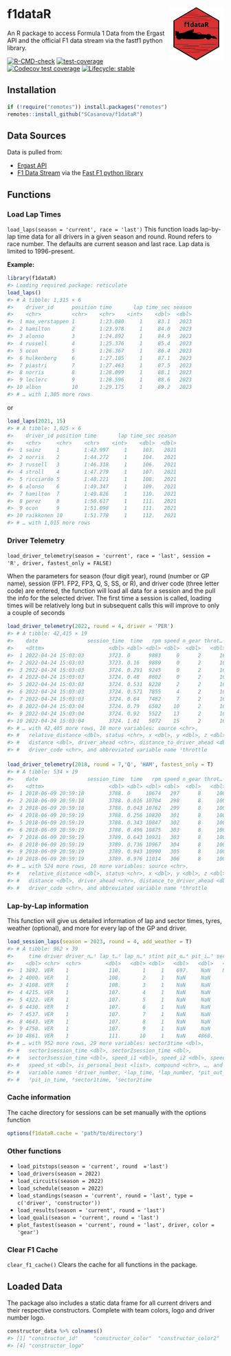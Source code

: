 
# f1dataR <img src='man/figures/logo.png' align="right" width="25%" min-width="120px"/>

An R package to access Formula 1 Data from the Ergast API and the
official F1 data stream via the fastf1 python library.

<!-- badges: start -->

[![R-CMD-check](https://github.com/SCasanova/f1dataR/actions/workflows/check-standard.yaml/badge.svg)](https://github.com/SCasanova/f1dataR/actions/workflows/check-standard.yaml)
[![test-coverage](https://github.com/SCasanova/f1dataR/actions/workflows/test-coverage.yaml/badge.svg)](https://github.com/SCasanova/f1dataR/actions/workflows/test-coverage.yaml)
[![Codecov test
coverage](https://img.shields.io/codecov/c/github/SCasanova/f1dataR?label=codecov&logo=codecov)](https://app.codecov.io/gh/SCasanova/f1dataR?branch=main)
[![Lifecycle:
stable](https://img.shields.io/badge/lifecycle-stable-brightgreen.svg)](https://lifecycle.r-lib.org/articles/stages.html#stable)

<!-- badges: end -->

## Installation

``` r
if (!require("remotes")) install.packages("remotes")
remotes::install_github("SCasanova/f1dataR")
```

## Data Sources

Data is pulled from:

- [Ergast API](http://ergast.com/mrd/)
- [F1 Data Stream](https://www.formula1.com/en/f1-live.html) via the
  [Fast F1 python
  library](https://theoehrly.github.io/Fast-F1/index.html)

## Functions

### Load Lap Times

`load_laps(season = 'current', race = 'last')` This function loads
lap-by-lap time data for all drivers in a given season and round. Round
refers to race number. The defaults are current season and last race.
Lap data is limited to 1996-present.

**Example:**

``` r
library(f1dataR)
#> Loading required package: reticulate
load_laps()
#> # A tibble: 1,315 × 6
#>    driver_id      position time       lap time_sec season
#>    <chr>          <chr>    <chr>    <int>    <dbl>  <dbl>
#>  1 max_verstappen 1        1:23.080     1     83.1   2023
#>  2 hamilton       2        1:23.978     1     84.0   2023
#>  3 alonso         3        1:24.892     1     84.9   2023
#>  4 russell        4        1:25.376     1     85.4   2023
#>  5 ocon           5        1:26.367     1     86.4   2023
#>  6 hulkenberg     6        1:27.105     1     87.1   2023
#>  7 piastri        7        1:27.463     1     87.5   2023
#>  8 norris         8        1:28.099     1     88.1   2023
#>  9 leclerc        9        1:28.596     1     88.6   2023
#> 10 albon          10       1:29.175     1     89.2   2023
#> # … with 1,305 more rows
```

or

``` r
load_laps(2021, 15)
#> # A tibble: 1,025 × 6
#>    driver_id position time       lap time_sec season
#>    <chr>     <chr>    <chr>    <int>    <dbl>  <dbl>
#>  1 sainz     1        1:42.997     1     103.   2021
#>  2 norris    2        1:44.272     1     104.   2021
#>  3 russell   3        1:46.318     1     106.   2021
#>  4 stroll    4        1:47.279     1     107.   2021
#>  5 ricciardo 5        1:48.221     1     108.   2021
#>  6 alonso    6        1:49.347     1     109.   2021
#>  7 hamilton  7        1:49.826     1     110.   2021
#>  8 perez     8        1:50.617     1     111.   2021
#>  9 ocon      9        1:51.098     1     111.   2021
#> 10 raikkonen 10       1:51.778     1     112.   2021
#> # … with 1,015 more rows
```

### Driver Telemetry

`load_driver_telemetry(season = 'current', race = 'last', session = 'R', driver, fastest_only = FALSE)`

When the parameters for season (four digit year), round (number or GP
name), session (FP1. FP2, FP3, Q, S, SS, or R), and driver code (three
letter code) are entered, the function will load all data for a session
and the pull the info for the selected driver. The first time a session
is called, loading times will be relatively long but in subsequent calls
this will improve to only a couple of seconds

``` r
load_driver_telemetry(2022, round = 4, driver = 'PER')
#> # A tibble: 42,415 × 19
#>    date                session_time  time   rpm speed n_gear throt…¹ brake   drs
#>    <dttm>                     <dbl> <dbl> <dbl> <dbl>  <dbl>   <dbl> <lgl> <dbl>
#>  1 2022-04-24 15:03:03        3723. 0      9883     0      2      16 FALSE     1
#>  2 2022-04-24 15:03:03        3723. 0.16   9889     0      2      16 FALSE     1
#>  3 2022-04-24 15:03:03        3724. 0.291  9245     0      2      16 FALSE     1
#>  4 2022-04-24 15:03:03        3724. 0.48   8602     0      2      16 FALSE     1
#>  5 2022-04-24 15:03:03        3724. 0.531  8228     2      2      16 FALSE     1
#>  6 2022-04-24 15:03:03        3724. 0.571  7855     4      2      16 FALSE     1
#>  7 2022-04-24 15:03:03        3724. 0.64   7482     7      2      16 FALSE     1
#>  8 2022-04-24 15:03:04        3724. 0.79   6502    10      2      16 FALSE     1
#>  9 2022-04-24 15:03:04        3724. 0.92   5522    13      2      16 FALSE     1
#> 10 2022-04-24 15:03:04        3724. 1.01   5072    15      2      16 FALSE     1
#> # … with 42,405 more rows, 10 more variables: source <chr>,
#> #   relative_distance <dbl>, status <chr>, x <dbl>, y <dbl>, z <dbl>,
#> #   distance <dbl>, driver_ahead <chr>, distance_to_driver_ahead <dbl>,
#> #   driver_code <chr>, and abbreviated variable name ¹​throttle

load_driver_telemetry(2018, round = 7,'Q', 'HAM', fastest_only = T)
#> # A tibble: 534 × 19
#>    date                session_time  time   rpm speed n_gear throt…¹ brake   drs
#>    <dttm>                     <dbl> <dbl> <dbl> <dbl>  <dbl>   <dbl> <lgl> <dbl>
#>  1 2018-06-09 20:59:18        3788. 0     10674   297      8     100 FALSE    12
#>  2 2018-06-09 20:59:18        3788. 0.016 10704   298      8     100 FALSE    12
#>  3 2018-06-09 20:59:18        3788. 0.043 10762   299      8     100 FALSE    12
#>  4 2018-06-09 20:59:19        3788. 0.256 10820   301      8     100 FALSE    12
#>  5 2018-06-09 20:59:19        3788. 0.343 10847   302      8     100 FALSE    12
#>  6 2018-06-09 20:59:19        3788. 0.496 10875   303      8     100 FALSE    12
#>  7 2018-06-09 20:59:19        3789. 0.643 10921   303      8     100 FALSE    12
#>  8 2018-06-09 20:59:19        3789. 0.736 10967   304      8     100 FALSE    12
#>  9 2018-06-09 20:59:19        3789. 0.943 10990   305      8     100 FALSE    12
#> 10 2018-06-09 20:59:19        3789. 0.976 11014   306      8     100 FALSE    12
#> # … with 524 more rows, 10 more variables: source <chr>,
#> #   relative_distance <dbl>, status <chr>, x <dbl>, y <dbl>, z <dbl>,
#> #   distance <dbl>, driver_ahead <chr>, distance_to_driver_ahead <dbl>,
#> #   driver_code <chr>, and abbreviated variable name ¹​throttle
```

### Lap-by-Lap information

This function will give us detailed information of lap and sector times,
tyres, weather (optional), and more for every lap of the GP and driver.

``` r
load_session_laps(season = 2023, round = 4, add_weather = T)
#> # A tibble: 962 × 39
#>     time driver driver_n…¹ lap_t…² lap_n…³ stint pit_o…⁴ pit_i…⁵ secto…⁶ secto…⁷
#>    <dbl> <chr>  <chr>        <dbl>   <dbl> <dbl>   <dbl>   <dbl>   <dbl>   <dbl>
#>  1 3892. VER    1             110.       1     1    697.    NaN    NaN      43.2
#>  2 4000. VER    1             108.       2     1    NaN     NaN     38.4    43.6
#>  3 4108. VER    1             108.       3     1    NaN     NaN     38.5    43.7
#>  4 4215. VER    1             107.       4     1    NaN     NaN     37.9    43.4
#>  5 4322. VER    1             107.       5     1    NaN     NaN     38.3    43.4
#>  6 4430. VER    1             107.       6     1    NaN     NaN     38.3    43.2
#>  7 4537. VER    1             107.       7     1    NaN     NaN     38.3    43.0
#>  8 4643. VER    1             107.       8     1    NaN     NaN     38.0    43.0
#>  9 4750. VER    1             107.       9     1    NaN     NaN     38.0    43.1
#> 10 4861. VER    1             111.      10     1    NaN    4860.    37.9    43.4
#> # … with 952 more rows, 29 more variables: sector3time <dbl>,
#> #   sector1session_time <dbl>, sector2session_time <dbl>,
#> #   sector3session_time <dbl>, speed_i1 <dbl>, speed_i2 <dbl>, speed_fl <dbl>,
#> #   speed_st <dbl>, is_personal_best <list>, compound <chr>, …, and abbreviated
#> #   variable names ¹​driver_number, ²​lap_time, ³​lap_number, ⁴​pit_out_time,
#> #   ⁵​pit_in_time, ⁶​sector1time, ⁷​sector2time
```

### Cache information

The cache directory for sessions can be set manually with the options
function

``` r
options(f1dataR.cache = 'path/to/directory')
```

### Other functions

- `load_pitstops(season = 'current', round  ='last')`
- `load_drivers(season = 2022)`
- `load_circuits(season = 2022)`
- `load_schedule(season = 2022)`
- `load_standings(season = 'current', round = 'last', type = c('driver', 'constructor'))`
- `load_results(season = 'current', round = 'last')`
- `load_quali(season = 'current', round = 'last')`
- `plot_fastest(season = 'current', round = 'last', driver, color = 'gear')`

### Clear F1 Cache

`clear_f1_cache()` Clears the cache for all functions in the package.

## Loaded Data

The package also includes a static data frame for all current drivers
and their respective constructors. Complete with team colors, logo and
driver number logo.

``` r
constructor_data %>% colnames()
#> [1] "constructor_id"     "constructor_color"  "constructor_color2"
#> [4] "constructor_logo"
```
